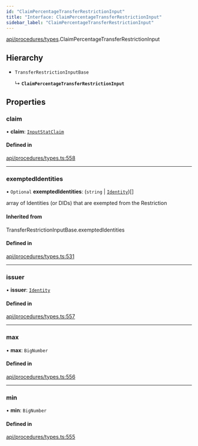 ```yaml
---
id: "ClaimPercentageTransferRestrictionInput"
title: "Interface: ClaimPercentageTransferRestrictionInput"
sidebar_label: "ClaimPercentageTransferRestrictionInput"
---
```


[api/procedures/types](../../../../../modules/API/Procedures/Types/Types.md).ClaimPercentageTransferRestrictionInput

## Hierarchy

- `TransferRestrictionInputBase`

  ↳ **`ClaimPercentageTransferRestrictionInput`**

## Properties

### claim

• **claim**: [`InputStatClaim`](../../../../../modules/API/Entities/Types/Types.md#inputstatclaim)

#### Defined in

[api/procedures/types.ts:558](https://github.com/PolymeshAssociation/polymesh-sdk/blob/f8a937f04/src/api/procedures/types.ts#L558)

___

### exemptedIdentities

• `Optional` **exemptedIdentities**: (`string` \| [`Identity`](../../../../../classes/API/Entities/Identity/Identity.md))[]

array of Identities (or DIDs) that are exempted from the Restriction

#### Inherited from

TransferRestrictionInputBase.exemptedIdentities

#### Defined in

[api/procedures/types.ts:531](https://github.com/PolymeshAssociation/polymesh-sdk/blob/f8a937f04/src/api/procedures/types.ts#L531)

___

### issuer

• **issuer**: [`Identity`](../../../../../classes/API/Entities/Identity/Identity.md)

#### Defined in

[api/procedures/types.ts:557](https://github.com/PolymeshAssociation/polymesh-sdk/blob/f8a937f04/src/api/procedures/types.ts#L557)

___

### max

• **max**: `BigNumber`

#### Defined in

[api/procedures/types.ts:556](https://github.com/PolymeshAssociation/polymesh-sdk/blob/f8a937f04/src/api/procedures/types.ts#L556)

___

### min

• **min**: `BigNumber`

#### Defined in

[api/procedures/types.ts:555](https://github.com/PolymeshAssociation/polymesh-sdk/blob/f8a937f04/src/api/procedures/types.ts#L555)
